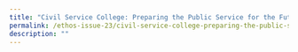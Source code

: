 ```yaml
---
title: "Civil Service College: Preparing the Public Service for the Future"
permalink: /ethos-issue-23/civil-service-college-preparing-the-public-service-for-the-future/
description: ""
---
```

